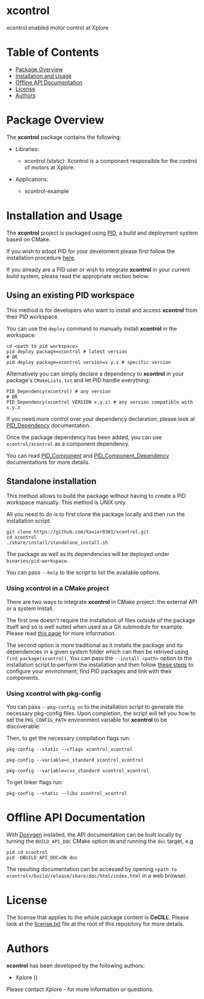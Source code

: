 
xcontrol
==============

xcontrol enabled motor control at Xplore

# Table of Contents
 - [Package Overview](#package-overview)
 - [Installation and Usage](#installation-and-usage)
 - [Offline API Documentation](#offline-api-documentation)
 - [License](#license)
 - [Authors](#authors)




Package Overview
================

The **xcontrol** package contains the following:

 * Libraries:

   * xcontrol (static): Xcontrol is a component responsible for the control of motors at Xplore.

 * Applications:

   * xcontrol-example


Installation and Usage
======================

The **xcontrol** project is packaged using [PID](http://pid.lirmm.net), a build and deployment system based on CMake.

If you wish to adopt PID for your develoment please first follow the installation procedure [here](http://pid.lirmm.net/pid-framework/pages/install.html).

If you already are a PID user or wish to integrate **xcontrol** in your current build system, please read the appropriate section below.


## Using an existing PID workspace

This method is for developers who want to install and access **xcontrol** from their PID workspace.

You can use the `deploy` command to manually install **xcontrol** in the workspace:
```
cd <path to pid workspace>
pid deploy package=xcontrol # latest version
# OR
pid deploy package=xcontrol version=x.y.z # specific version
```
Alternatively you can simply declare a dependency to **xcontrol** in your package's `CMakeLists.txt` and let PID handle everything:
```
PID_Dependency(xcontrol) # any version
# OR
PID_Dependency(xcontrol VERSION x.y.z) # any version compatible with x.y.z
```

If you need more control over your dependency declaration, please look at [PID_Dependency](https://pid.lirmm.net/pid-framework/assets/apidoc/html/pages/Package_API.html#pid-dependency) documentation.

Once the package dependency has been added, you can use `xcontrol/xcontrol` as a component dependency.

You can read [PID_Component](https://pid.lirmm.net/pid-framework/assets/apidoc/html/pages/Package_API.html#pid-component) and [PID_Component_Dependency](https://pid.lirmm.net/pid-framework/assets/apidoc/html/pages/Package_API.html#pid-component-dependency) documentations for more details.
## Standalone installation

This method allows to build the package without having to create a PID workspace manually. This method is UNIX only.

All you need to do is to first clone the package locally and then run the installation script:
 ```
git clone https://github.com/Xavier0301/xcontrol.git
cd xcontrol
./share/install/standalone_install.sh
```
The package as well as its dependencies will be deployed under `binaries/pid-workspace`.

You can pass `--help` to the script to list the available options.

### Using **xcontrol** in a CMake project
There are two ways to integrate **xcontrol** in CMake project: the external API or a system install.

The first one doesn't require the installation of files outside of the package itself and so is well suited when used as a Git submodule for example.
Please read [this page](https://pid.lirmm.net/pid-framework/pages/external_API_tutorial.html#using-cmake) for more information.

The second option is more traditional as it installs the package and its dependencies in a given system folder which can then be retrived using `find_package(xcontrol)`.
You can pass the `--install <path>` option to the installation script to perform the installation and then follow [these steps](https://pid.lirmm.net/pid-framework/pages/external_API_tutorial.html#third-step--extra-system-configuration-required) to configure your environment, find PID packages and link with their components.
### Using **xcontrol** with pkg-config
You can pass `--pkg-config on` to the installation script to generate the necessary pkg-config files.
Upon completion, the script will tell you how to set the `PKG_CONFIG_PATH` environment variable for **xcontrol** to be discoverable.

Then, to get the necessary compilation flags run:

```
pkg-config --static --cflags xcontrol_xcontrol
```

```
pkg-config --variable=c_standard xcontrol_xcontrol
```

```
pkg-config --variable=cxx_standard xcontrol_xcontrol
```

To get linker flags run:

```
pkg-config --static --libs xcontrol_xcontrol
```




Offline API Documentation
=========================

With [Doxygen](https://www.doxygen.nl) installed, the API documentation can be built locally by turning the `BUILD_API_DOC` CMake option `ON` and running the `doc` target, e.g
```
pid cd xcontrol
pid -DBUILD_API_DOC=ON doc
```
The resulting documentation can be accessed by opening `<path to xcontrol>/build/release/share/doc/html/index.html` in a web browser.

License
=======

The license that applies to the whole package content is **CeCILL**. Please look at the [license.txt](./license.txt) file at the root of this repository for more details.

Authors
=======

**xcontrol** has been developed by the following authors: 
+ Xplore ()

Please contact Xplore -  for more information or questions.
